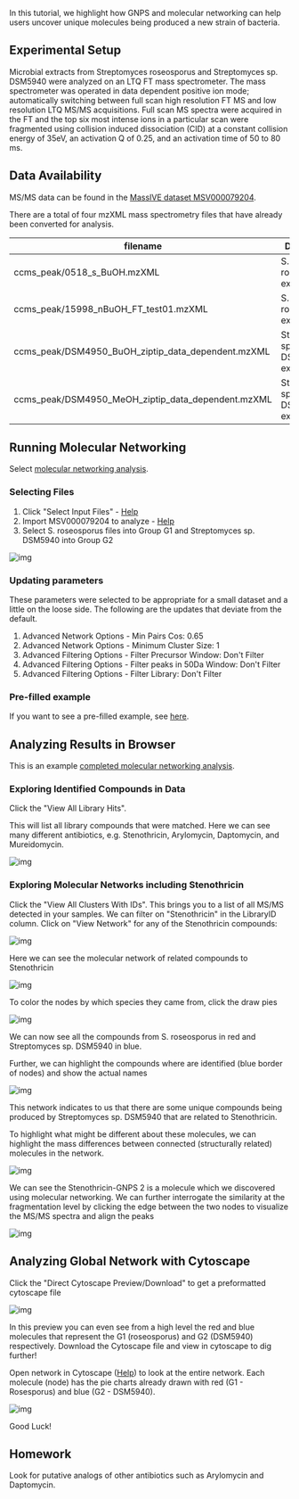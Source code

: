 
In this tutorial, we highlight how GNPS and molecular networking can help users uncover unique molecules being produced a new strain of bacteria.

## Experimental Setup

Microbial extracts from Streptomyces roseosporus and Streptomyces sp. DSM5940 were analyzed on an LTQ FT mass spectrometer. The mass spectrometer was operated in data dependent positive ion mode; automatically switching between full scan high resolution FT MS and low resolution LTQ MS/MS acquisitions. Full scan MS spectra were acquired in the FT and the top six most intense ions in a particular scan were fragmented using collision induced dissociation (CID) at a constant collision energy of 35eV, an activation Q of 0.25, and an activation time of 50 to 80 ms.

## Data Availability

MS/MS data can be found in the [MassIVE dataset MSV000079204](https://massive.ucsd.edu/ProteoSAFe/dataset.jsp?task=d74ca92d9dec4e2883f28506c670e3ca).

There are a total of four mzXML mass spectrometry files that have already been converted for analysis.

| filename  | Description          |
| ------------- |-------------|
| ccms_peak/0518_s_BuOH.mzXML | S. roseosporus extract |
| ccms_peak/15998_nBuOH_FT_test01.mzXML | S. roseosporus extract |
| ccms_peak/DSM4950_BuOH_ziptip_data_dependent.mzXML | Streptomyces sp. DSM5940 extract |
| ccms_peak/DSM4950_MeOH_ziptip_data_dependent.mzXML | Streptomyces sp. DSM5940 extract |

## Running Molecular Networking

Select [molecular networking analysis](https://gnps.ucsd.edu/ProteoSAFe/index.jsp?params=%7B%22workflow%22:%22METABOLOMICS-SNETS-V2%22,%22library_on_server%22:%22d.speclibs;%22%7D).

### Selecting Files

1. Click "Select Input Files" - [Help](../networking.md#selecting-files-to-analyze)
2. Import MSV000079204 to analyze - [Help](../networking.md#selecting-files-to-analyze)
3. Select S. roseosporus files into Group G1 and Streptomyces sp. DSM5940 into Group G2

![img](../img/tutorials/strep_selection.png)

### Updating parameters

These parameters were selected to be appropriate for a small dataset and a little on the loose side. The following are the updates that deviate from the default.

1. Advanced Network Options - Min Pairs Cos: 0.65
2. Advanced Network Options - Minimum Cluster Size: 1
3. Advanced Filtering Options - Filter Precursor Window: Don't Filter
4. Advanced Filtering Options - Filter peaks in 50Da Window: Don't Filter
5. Advanced Filtering Options - Filter Library: Don't Filter

### Pre-filled example

If you want to see a pre-filled example, see [here](https://gnps.ucsd.edu/ProteoSAFe/index.jsp?task=24b62946372c4044b49fceb662856e41).

## Analyzing Results in Browser

This is an example [completed molecular networking analysis](https://gnps.ucsd.edu/ProteoSAFe/status.jsp?task=24b62946372c4044b49fceb662856e41).

### Exploring Identified Compounds in Data

Click the "View All Library Hits".

This will list all library compounds that were matched. Here we can see many different antibiotics, e.g. Stenothricin, Arylomycin, Daptomycin, and Mureidomycin.

![img](../img/tutorials/identifications.png)

### Exploring Molecular Networks including Stenothricin

Click the "View All Clusters With IDs". This brings you to a list of all MS/MS detected in your samples. We can filter on "Stenothricin" in the LibraryID column. Click on "View Network" for any of the Stenothricin compounds:

![img](../img/tutorials/viewnetwork.png)

Here we can see the molecular network of related compounds to Stenothricin

![img](../img/tutorials/network1.png)

To color the nodes by which species they came from, click the draw pies

![img](../img/tutorials/network2.png)

We can now see all the compounds from S. roseosporus in red and Streptomyces sp. DSM5940 in blue.

Further, we can highlight the compounds where are identified (blue border of nodes) and show the actual names

![img](../img/tutorials/network3.png)

This network indicates to us that there are some unique compounds being produced by Streptomyces sp. DSM5940 that are related to Stenothricin.

To highlight what might be different about these molecules, we can highlight the mass differences between connected (structurally related) molecules in the network.

![img](../img/tutorials/network4.png)

We can see the Stenothricin-GNPS 2 is a molecule which we discovered using molecular networking. We can further interrogate the similarity at the fragmentation level by clicking the edge between the two nodes to visualize the MS/MS spectra and align the peaks

![img](../img/tutorials/network5.png)

## Analyzing Global Network with Cytoscape

Click the "Direct Cytoscape Preview/Download" to get a preformatted cytoscape file

![img](../img/tutorials/cytoscape1.png)

In this preview you can even see from a high level the red and blue molecules that represent the G1 (roseosporus) and G2 (DSM5940) respectively. Download the Cytoscape file and view in cytoscape to dig further!

Open network in Cytoscape ([Help](../cytoscape.md)) to look at the entire network. Each molecule (node) has the pie charts already drawn with red (G1 - Rosesporus) and blue (G2 - DSM5940).

![img](../img/tutorials/cytoscape3.png)

Good Luck!

## Homework

Look for putative analogs of other antibiotics such as Arylomycin and Daptomycin.
